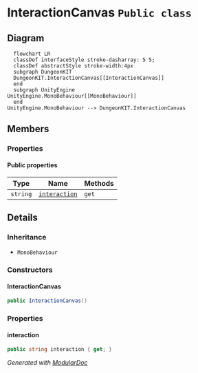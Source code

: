# InteractionCanvas `Public class`

## Diagram
```mermaid
  flowchart LR
  classDef interfaceStyle stroke-dasharray: 5 5;
  classDef abstractStyle stroke-width:4px
  subgraph DungeonKIT
  DungeonKIT.InteractionCanvas[[InteractionCanvas]]
  end
  subgraph UnityEngine
UnityEngine.MonoBehaviour[[MonoBehaviour]]
  end
UnityEngine.MonoBehaviour --> DungeonKIT.InteractionCanvas
```

## Members
### Properties
#### Public  properties
| Type | Name | Methods |
| --- | --- | --- |
| `string` | [`interaction`](#interaction) | `get` |

## Details
### Inheritance
 - `MonoBehaviour`

### Constructors
#### InteractionCanvas
```csharp
public InteractionCanvas()
```

### Properties
#### interaction
```csharp
public string interaction { get; }
```

*Generated with* [*ModularDoc*](https://github.com/hailstorm75/ModularDoc)
